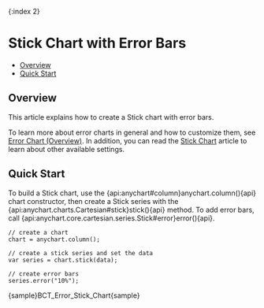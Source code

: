{:index 2}
# Stick Chart with Error Bars

* [Overview](#overview)
* [Quick Start](#quick_start)

## Overview

This article explains how to create a Stick chart with error bars.

To learn more about error charts in general and how to customize them, see [Error Chart (Overview)](Overview). In addition, you can read the [Stick Chart](../Stick_Chart) article to learn about other available settings.

## Quick Start

To build a Stick chart, use the {api:anychart#column}anychart.column(){api} chart constructor, then create a Stick series with the {api:anychart.charts.Cartesian#stick}stick(){api} method. To add error bars, call {api:anychart.core.cartesian.series.Stick#error}error(){api}.

```
// create a chart
chart = anychart.column();

// create a stick series and set the data
var series = chart.stick(data);

// create error bars
series.error("10%");
```

{sample}BCT\_Error\_Stick\_Chart{sample}
